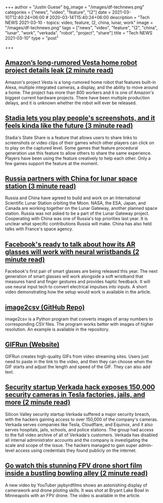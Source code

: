 +++
author = "Justin Guese"
bg_image = "/images/df-technews.png"
categories = ["news", "video", "feature", "(2"]
date = 2021-03-10T12:40:24+06:00 # 2020-03-14T15:40:24+06:00
description = "Tech NEWS 2021-03-10 - topics: video, feature, (2, china, lunar, work"
image = "/images/df-technews.png"
tags = ["news", "video", "feature", "(2", "china", "lunar", "work", "verkada", "robot", "project", "share"]
title = "Tech NEWS 2021-03-10"
type = "post"

+++

## [Amazon’s long-rumored Vesta home robot project details leak (2 minute read)](https://www.slashgear.com/amazons-long-rumored-vesta-home-robot-project-details-leak-09663001/)

Amazon's project Vesta is a long-rumored home robot that features built-in Alexa, multiple integrated cameras, a display, and the ability to move around a home. The project has more than 800 workers and it is one of Amazon's biggest current hardware projects. There have been multiple production delays, and it is unknown whether the robot will ever be released.

## [Stadia lets you play people's screenshots, and it feels kinda like the future (3 minute read)](https://www.pcgamer.com/stadia-lets-you-play-peoples-screenshots-and-it-feels-kinda-like-the-future/)

Stadia's State Share is a feature that allows users to share links to screenshots or video clips of their games which other players can click on to play on the captured level. Some games that feature procedural generation use this feature to allow others to share the same experience. Players have been using the feature creatively to help each other. Only a few games support the feature at the moment.

## [Russia partners with China for lunar space station (3 minute read)](https://www.theverge.com/2021/3/9/22321114/lunar-moon-space-station-russia-china-agreement-nasa)

Russia and China have agreed to build and work on an International Scientific Lunar Station orbiting the Moon. NASA, the ESA, Japan, and Canada are working together on the Lunar Gateway, another planned space station. Russia was not asked to be a part of the Lunar Gateway project. Cooperating with China was one of Russia's top priorities last year. It is unclear what specific contributions Russia will make. China has also held talks with France's space agency.

## [Facebook's ready to talk about how its AR glasses will work with neural wristbands (2 minute read)](https://www.cnet.com/news/facebooks-ready-to-talk-about-how-its-ar-glasses-will-work-with-neural-wristbands/)

Facebook's first pair of smart glasses are being released this year. The next generation of smart glasses will work alongside a soft wristband that measures hand and finger gestures and provides haptic feedback. It will use neural input tech to convert electrical impulses into inputs. A short video demonstrating how the setup would work is available in the article.

## [image2csv (GitHub Repo)](https://github.com/artperrin/image2csv)

image2csv is a Python program that converts images of array numbers to corresponding CSV files. The program works better with images of higher resolution. An example is available in the repository.

## [GIFRun (Website)](https://gifrun.com/)

GIFRun creates high-quality GIFs from video streaming sites. Users just need to paste in the link to the video, and then they can choose when the GIF starts and adjust the length and speed of the GIF. They can also add text.

## [Security startup Verkada hack exposes 150,000 security cameras in Tesla factories, jails, and more (2 minute read)](https://www.theverge.com/2021/3/9/22322122/verkada-hack-150000-security-cameras-tesla-factory-cloudflare-jails-hospitals)

Silicon Valley security startup Verkada suffered a major security breach, with the hackers gaining access to over 150,000 of the company's cameras. Verkada serves companies like Tesla, Cloudflare, and Equinox, and it also serves hospitals, jails, schools, and police stations. The group had access to the full video archive of all of Verkada's customers. Verkada has disabled all internal administrator accounts and the company is investigating the scale and scope of the issue. The hackers managed to gain super admin-level access using credentials they found publicly on the internet.

## [Go watch this stunning FPV drone short film inside a bustling bowling alley (2 minute read)](https://www.theverge.com/2021/3/9/22321576/fpv-drone-footage-short-film-bowling-alley-bryant-lake-bowl)

A new video by YouTuber jaybyrdfilms shows an astonishing display of camerawork and drone piloting skills. It was shot at Bryant Lake Bowl in Minneapolis with an FPV drone. The video is available in the article.

